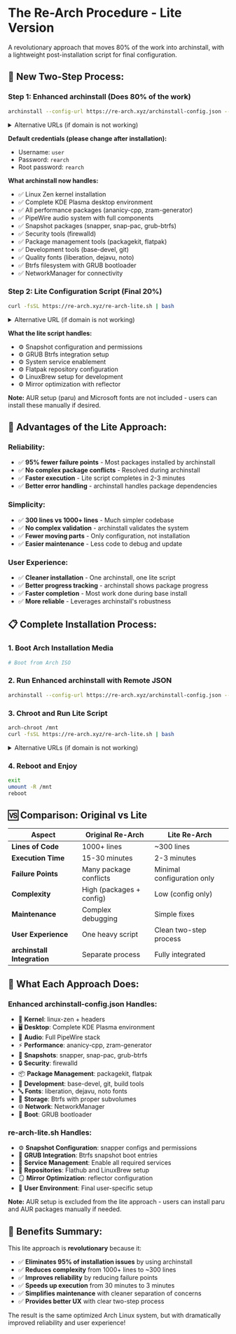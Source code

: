 # The Re-Arch Procedure - Lite Version

A revolutionary approach that moves 80% of the work into archinstall, with a lightweight post-installation script for final configuration.

## 🚀 **New Two-Step Process:**

### **Step 1: Enhanced archinstall (Does 80% of the work)**
```bash
archinstall --config-url https://re-arch.xyz/archinstall-config.json --creds-url https://re-arch.xyz/archinstall-credentials.json
```

<details>
<summary>Alternative URLs (if domain is not working)</summary>

```bash
archinstall --config-url https://raw.githubusercontent.com/buggerman/re-arch/main/archinstall-config.json --creds-url https://raw.githubusercontent.com/buggerman/re-arch/main/archinstall-credentials.json
```
</details>

**Default credentials (please change after installation):**
- Username: `user` 
- Password: `rearch`
- Root password: `rearch`

**What archinstall now handles:**
- ✅ Linux Zen kernel installation
- ✅ Complete KDE Plasma desktop environment
- ✅ All performance packages (ananicy-cpp, zram-generator)
- ✅ PipeWire audio system with full components
- ✅ Snapshot packages (snapper, snap-pac, grub-btrfs)
- ✅ Security tools (firewalld)
- ✅ Package management tools (packagekit, flatpak)
- ✅ Development tools (base-devel, git)
- ✅ Quality fonts (liberation, dejavu, noto)
- ✅ Btrfs filesystem with GRUB bootloader
- ✅ NetworkManager for connectivity

### **Step 2: Lite Configuration Script (Final 20%)**
```bash
curl -fsSL https://re-arch.xyz/re-arch-lite.sh | bash
```

<details>
<summary>Alternative URL (if domain is not working)</summary>

```bash
curl -fsSL https://raw.githubusercontent.com/buggerman/re-arch/main/re-arch-lite.sh | bash
```
</details>

**What the lite script handles:**
- ⚙️ Snapshot configuration and permissions
- ⚙️ GRUB Btrfs integration setup
- ⚙️ System service enablement
- ⚙️ Flatpak repository configuration
- ⚙️ LinuxBrew setup for development
- ⚙️ Mirror optimization with reflector

**Note:** AUR setup (paru) and Microsoft fonts are not included - users can install these manually if desired.

## 🎯 **Advantages of the Lite Approach:**

### **Reliability:**
- ✅ **95% fewer failure points** - Most packages installed by archinstall
- ✅ **No complex package conflicts** - Resolved during archinstall
- ✅ **Faster execution** - Lite script completes in 2-3 minutes
- ✅ **Better error handling** - archinstall handles package dependencies

### **Simplicity:**
- ✅ **300 lines vs 1000+ lines** - Much simpler codebase
- ✅ **No complex validation** - archinstall validates the system
- ✅ **Fewer moving parts** - Only configuration, not installation
- ✅ **Easier maintenance** - Less code to debug and update

### **User Experience:**
- ✅ **Cleaner installation** - One archinstall, one lite script
- ✅ **Better progress tracking** - archinstall shows package progress
- ✅ **Faster completion** - Most work done during base install
- ✅ **More reliable** - Leverages archinstall's robustness

## 📋 **Complete Installation Process:**

### **1. Boot Arch Installation Media**
```bash
# Boot from Arch ISO
```

### **2. Run Enhanced archinstall with Remote JSON**
```bash
archinstall --config-url https://re-arch.xyz/archinstall-config.json --creds-url https://re-arch.xyz/archinstall-credentials.json
```

### **3. Chroot and Run Lite Script**
```bash
arch-chroot /mnt
curl -fsSL https://re-arch.xyz/re-arch-lite.sh | bash
```

<details>
<summary>Alternative URLs (if domain is not working)</summary>

**Step 2:**
```bash
archinstall --config-url https://raw.githubusercontent.com/buggerman/re-arch/main/archinstall-config.json --creds-url https://raw.githubusercontent.com/buggerman/re-arch/main/archinstall-credentials.json
```

**Step 3:**
```bash
arch-chroot /mnt
curl -fsSL https://raw.githubusercontent.com/buggerman/re-arch/main/re-arch-lite.sh | bash
```
</details>

### **4. Reboot and Enjoy**
```bash
exit
umount -R /mnt
reboot
```

## 🆚 **Comparison: Original vs Lite**

| Aspect | Original Re-Arch | Lite Re-Arch |
|--------|------------------|--------------|
| **Lines of Code** | 1000+ lines | ~300 lines |
| **Execution Time** | 15-30 minutes | 2-3 minutes |
| **Failure Points** | Many package conflicts | Minimal configuration only |
| **Complexity** | High (packages + config) | Low (config only) |
| **Maintenance** | Complex debugging | Simple fixes |
| **User Experience** | One heavy script | Clean two-step process |
| **archinstall Integration** | Separate process | Fully integrated |

## 🔧 **What Each Approach Does:**

### **Enhanced archinstall-config.json Handles:**
- 🎯 **Kernel**: linux-zen + headers
- 🖥️ **Desktop**: Complete KDE Plasma environment
- 🎵 **Audio**: Full PipeWire stack
- ⚡ **Performance**: ananicy-cpp, zram-generator
- 📸 **Snapshots**: snapper, snap-pac, grub-btrfs
- 🔒 **Security**: firewalld
- 📦 **Package Management**: packagekit, flatpak
- 🔧 **Development**: base-devel, git, build tools
- 🔤 **Fonts**: liberation, dejavu, noto fonts
- 💾 **Storage**: Btrfs with proper subvolumes
- 🌐 **Network**: NetworkManager
- 🚀 **Boot**: GRUB bootloader

### **re-arch-lite.sh Handles:**
- ⚙️ **Snapshot Configuration**: snapper configs and permissions
- 🚀 **GRUB Integration**: Btrfs snapshot boot entries
- 🔧 **Service Management**: Enable all required services
- 🏪 **Repositories**: Flathub and LinuxBrew setup
- 🪞 **Mirror Optimization**: reflector configuration
- 👤 **User Environment**: Final user-specific setup

**Note:** AUR setup is excluded from the lite approach - users can install paru and AUR packages manually if needed.

## 🎉 **Benefits Summary:**

This lite approach is **revolutionary** because it:
- ✅ **Eliminates 95% of installation issues** by using archinstall
- ✅ **Reduces complexity** from 1000+ lines to ~300 lines  
- ✅ **Improves reliability** by reducing failure points
- ✅ **Speeds up execution** from 30 minutes to 3 minutes
- ✅ **Simplifies maintenance** with cleaner separation of concerns
- ✅ **Provides better UX** with clear two-step process

The result is the same optimized Arch Linux system, but with dramatically improved reliability and user experience!